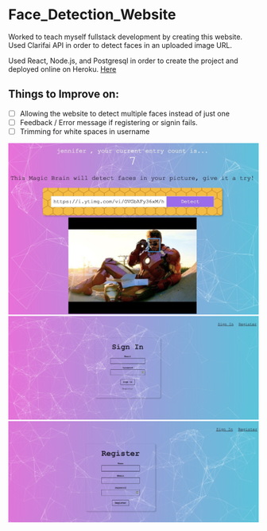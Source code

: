 # Face_Detection_Website

Worked to teach myself fullstack development by creating this website. 
Used Clarifai API in order to detect faces in an uploaded image URL. 

Used React, Node.js, and Postgresql in order to create the project and deployed online on Heroku. [Here](https://smartbrainjwl.herokuapp.com/)

## Things to Improve on:
- [ ] Allowing the website to detect multiple faces instead of just one
- [ ] Feedback / Error message if registering or signin fails. 
- [ ] Trimming for white spaces in username

![Alt text](Screenshots/Example.jpg?raw=true "Example of User signed in")
![Alt text](Screenshots/Signin.jpg?raw=true "Signin")
![Alt text](Screenshots/Register.jpg?raw=true "Register")
